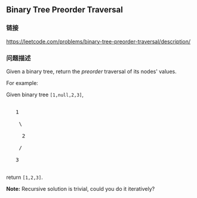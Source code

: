 ## Binary Tree Preorder Traversal  
### 链接  
https://leetcode.com/problems/binary-tree-preorder-traversal/description/  
### 问题描述
Given a binary tree, return the *preorder* traversal of its nodes' values.


For example:<br />
Given binary tree `[1,null,2,3]`,<br />
<pre>
   1
    \
     2
    /
   3
</pre>



return `[1,2,3]`.


**Note:** Recursive solution is trivial, could you do it iteratively?

